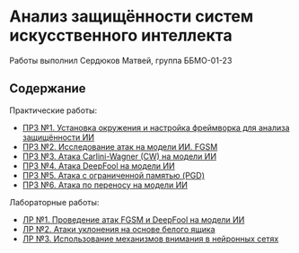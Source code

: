 # Анализ защищённости систем искусственного интеллекта

Работы выполнил Сердюков Матвей, группа ББМО-01-23

## Содержание

Практические работы:

- [ПРЗ №1. Установка окружения и настройка фреймворка для анализа защищённости ИИ](./prz-1/prz-1.ipynb)
- [ПРЗ №2. Исследование атак на модели ИИ. FGSM](./prz-2/prz-2.ipynb)
- [ПРЗ №3. Атака Carlini-Wagner (CW) на модели ИИ](./prz-3/prz-3.ipynb)
- [ПРЗ №4. Атака DeepFool на модели ИИ](./prz-4/prz-4.ipynb)
- [ПРЗ №5. Атака с ограниченной памятью (PGD)](./prz-5/prz-5.ipynb)
- [ПРЗ №6. Атака по переносу на модели ИИ](./prz-6/prz-6.ipynb)

Лабораторные работы:

- [ЛР №1. Проведение атак FGSM и DeepFool на модели ИИ](./lab-1/lab-01.ipynb)
- [ЛР №2. Атаки уклонения на основе белого ящика](./lab-2/lab2.ipynb)
- [ЛР №3. Использование механизмов внимания в нейронных сетях](./lab-3/lab3.ipynb)
